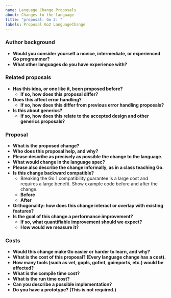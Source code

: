 ```yaml
---
name: Language Change Proposals
about: Changes to the language
title: "proposal: Go 2: "
labels: Proposal Go2 LanguageChange
---
```


<!--
Our process for evaluating language changes can be found here:
https://go.googlesource.com/proposal/+/refs/heads/master#language-changes
-->

### Author background

- **Would you consider yourself a novice, intermediate, or experienced Go programmer?**
- **What other languages do you have experience with?**

### Related proposals

- **Has this idea, or one like it, been proposed before?**
  - **If so, how does this proposal differ?**
- **Does this affect error handling?**
  - **If so, how does this differ from previous error handling proposals?**
- **Is this about generics?**
  - **If so, how does this relate to the accepted design and other generics proposals?**

### Proposal

- **What is the proposed change?**
- **Who does this proposal help, and why?**
- **Please describe as precisely as possible the change to the language.**
- **What would change in the language spec?**
- **Please also describe the change informally, as in a class teaching Go.**
- **Is this change backward compatible?**
  - Breaking the Go 1 compatibility guarantee is a large cost and requires a large benefit.
    Show example code before and after the change.
  - **Before**
  - **After**
- **Orthogonality: how does this change interact or overlap with existing features?**
- **Is the goal of this change a performance improvement?**
  - **If so, what quantifiable improvement should we expect?**
  - **How would we measure it?**

### Costs

- **Would this change make Go easier or harder to learn, and why?**
- **What is the cost of this proposal? (Every language change has a cost).**
- **How many tools (such as vet, gopls, gofmt, goimports, etc.) would be affected?**
- **What is the compile time cost?**
- **What is the run time cost?**
- **Can you describe a possible implementation?**
- **Do you have a prototype? (This is not required.)**
